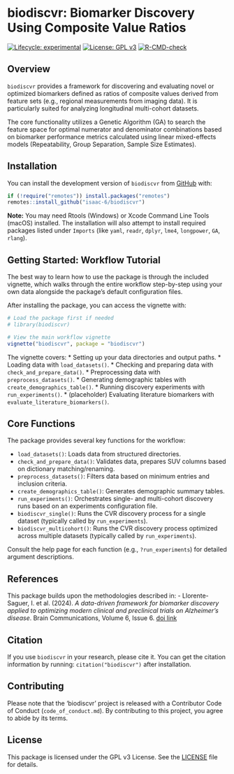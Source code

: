 
# biodiscvr: Biomarker Discovery Using Composite Value Ratios

<!-- badges: start -->

[![Lifecycle:
experimental](https://img.shields.io/badge/lifecycle-experimental-orange.svg)](https://lifecycle.r-lib.org/articles/stages.html#experimental)
[![License: GPL
v3](https://img.shields.io/badge/License-GPLv3-blue.svg)](https://www.gnu.org/licenses/gpl-3.0)
[![R-CMD-check](https://github.com/isaac-6/biodiscvr/actions/workflows/R-CMD-check.yaml/badge.svg)](https://github.com/isaac-6/biodiscvr/actions/workflows/R-CMD-check.yaml)
<!-- badges: end -->

## Overview

`biodiscvr` provides a framework for discovering and evaluating novel or
optimized biomarkers defined as ratios of composite values derived from
feature sets (e.g., regional measurements from imaging data). It is
particularly suited for analyzing longitudinal multi-cohort datasets.

The core functionality utilizes a Genetic Algorithm (GA) to search the
feature space for optimal numerator and denominator combinations based
on biomarker performance metrics calculated using linear mixed-effects
models (Repeatability, Group Separation, Sample Size Estimates).

## Installation

You can install the development version of `biodiscvr` from
[GitHub](https://github.com/isaac-6/biodiscvr) with:

``` r
if (!require("remotes")) install.packages("remotes")
remotes::install_github("isaac-6/biodiscvr")
```

**Note:** You may need Rtools (Windows) or Xcode Command Line Tools
(macOS) installed. The installation will also attempt to install
required packages listed under `Imports` (like `yaml`, `readr`, `dplyr`,
`lme4`, `longpower`, `GA`, `rlang`).

## Getting Started: Workflow Tutorial

The best way to learn how to use the package is through the included
vignette, which walks through the entire workflow step-by-step using
your own data alongside the package’s default configuration files.

After installing the package, you can access the vignette with:

``` r
# Load the package first if needed
# library(biodiscvr)

# View the main workflow vignette
vignette("biodiscvr", package = "biodiscvr")
```

The vignette covers: \* Setting up your data directories and output
paths. \* Loading data with `load_datasets()`. \* Checking and preparing
data with `check_and_prepare_data()`. \* Preprocessing data with
`preprocess_datasets()`. \* Generating demographic tables with
`create_demographics_table()`. \* Running discovery experiments with
`run_experiments()`. \* (placeholder) Evaluating literature biomarkers
with `evaluate_literature_biomarkers()`.

## Core Functions

The package provides several key functions for the workflow:

- `load_datasets()`: Loads data from structured directories.
- `check_and_prepare_data()`: Validates data, prepares SUV columns based
  on dictionary matching/renaming.
- `preprocess_datasets()`: Filters data based on minimum entries and
  inclusion criteria.
- `create_demographics_table()`: Generates demographic summary tables.
- `run_experiments()`: Orchestrates single- and multi-cohort discovery
  runs based on an experiments configuration file.
  <!-- *   `evaluate_literature_biomarkers()`: Evaluates predefined biomarkers on the processed data. -->
- `biodiscvr_single()`: Runs the CVR discovery process for a single
  dataset (typically called by `run_experiments`).
- `biodiscvr_multicohort()`: Runs the CVR discovery process optimized
  across multiple datasets (typically called by `run_experiments`).

Consult the help page for each function (e.g., `?run_experiments`) for
detailed argument descriptions.

## References

This package builds upon the methodologies described in: -
Llorente-Saguer, I. et al. (2024). *A data-driven framework for
biomarker discovery applied to optimizing modern clinical and
preclinical trials on Alzheimer’s disease*. Brain Communications, Volume
6, Issue 6. [doi link](https://doi.org/10.1093/braincomms/fcae438)

## Citation

If you use `biodiscvr` in your research, please cite it. You can get the
citation information by running: `citation("biodiscvr")` after
installation.

## Contributing

Please note that the ‘biodiscvr’ project is released with a Contributor
Code of Conduct (`code_of_conduct.md`). By contributing to this project,
you agree to abide by its terms.

## License

This package is licensed under the GPL v3 License. See the
[LICENSE](LICENSE.md) file for details.
